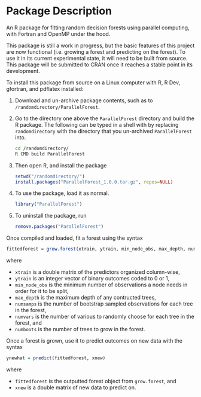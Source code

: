 Package Description
===================
An R package for fitting random decision forests using parallel computing, with Fortran and OpenMP under the hood.

This package is still a work in progress, but the basic features of this project are now functional (i.e. growing a forest and predicting on the forest). To use it in its current experimental state, it will need to be built from source. This package will be submitted to CRAN once it reaches a stable point in its development.

To install this package from source on a Linux computer with R, R Dev, gfortran, and pdflatex installed:

1. Download and un-archive package contents, such as to `/randomdirectory/ParallelForest`.

2. Go to the directory one above the `ParallelForest` directory and build the R package. The following can be typed in a shell with by replacing `randomdirectory` with the directory that you un-archived `ParallelForest` into.
	```bash
	cd /randomdirectory/
	R CMD build ParallelForest
	```

3. Then open R, and install the package
	```R
	setwd("/randomdirectory/")
	install.packages("ParallelForest_1.0.0.tar.gz", repos=NULL)
	```

4. To use the package, load it as normal.
	```R
	library("ParallelForest")
	```

5. To uninstall the package, run
	```R
	remove.packages("ParallelForest")
	```


Once compiled and loaded, fit a forest using the syntax
```R
fittedforest = grow.forest(xtrain, ytrain, min_node_obs, max_depth, numsamps, numvars, numboots)
```
where 
* `xtrain` is a double matrix of the predictors organized column-wise, 
* `ytrain` is an integer vector of binary outcomes coded to 0 or 1,
* `min_node_obs` is the minimum number of observations a node needs in order for it to be split,
* `max_depth` is the maximum depth of any contructed trees,
* `numsamps` is the number of bootstrap sampled observations for each tree in the forest,
* `numvars` is the number of various to randomly choose for each tree in the forest, and
* `numboots` is the number of trees to grow in the forest.

Once a forest is grown, use it to predict outcomes on new data with the syntax
```R
ynewhat = predict(fittedforest, xnew)
```
where
* `fittedforest` is the outputted forest object from `grow.forest`, and
* `xnew` is a double matrix of new data to predict on.
